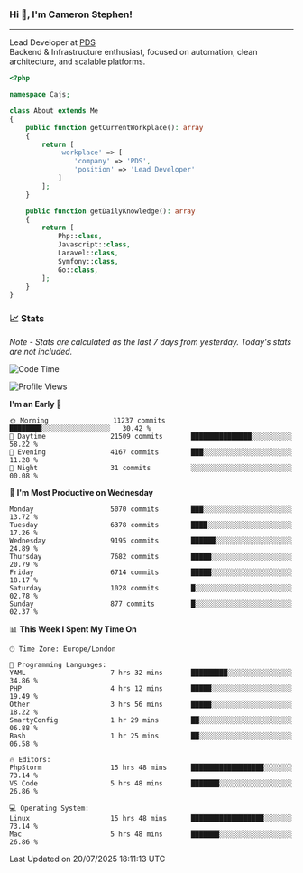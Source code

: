### Hi 👋, I'm Cameron Stephen!

---

Lead Developer at [PDS](https://prindatasolutions.co.uk)  
Backend & Infrastructure enthusiast, focused on automation, clean architecture, and scalable platforms.


```php
<?php

namespace Cajs;

class About extends Me
{
    public function getCurrentWorkplace(): array
    {
        return [
            'workplace' => [
                'company' => 'PDS',
                'position' => 'Lead Developer'
            ]
        ];
    }

    public function getDailyKnowledge(): array
    {
        return [
            Php::class,
            Javascript::class,
            Laravel::class,
            Symfony::class,
            Go::class,
        ];
    }
}
```

### 📈 Stats
<p><em>Note - Stats are calculated as the last 7 days from yesterday. Today's stats are not included.</em></p>


<!--START_SECTION:waka-->
![Code Time](http://img.shields.io/badge/Code%20Time-4%2C585%20hrs%2049%20mins-blue)

![Profile Views](http://img.shields.io/badge/Profile%20Views-0-blue)

**I'm an Early 🐤** 

```text
🌞 Morning                11237 commits       ████████░░░░░░░░░░░░░░░░░   30.42 % 
🌆 Daytime                21509 commits       ███████████████░░░░░░░░░░   58.22 % 
🌃 Evening                4167 commits        ███░░░░░░░░░░░░░░░░░░░░░░   11.28 % 
🌙 Night                  31 commits          ░░░░░░░░░░░░░░░░░░░░░░░░░   00.08 % 
```
📅 **I'm Most Productive on Wednesday** 

```text
Monday                   5070 commits        ███░░░░░░░░░░░░░░░░░░░░░░   13.72 % 
Tuesday                  6378 commits        ████░░░░░░░░░░░░░░░░░░░░░   17.26 % 
Wednesday                9195 commits        ██████░░░░░░░░░░░░░░░░░░░   24.89 % 
Thursday                 7682 commits        █████░░░░░░░░░░░░░░░░░░░░   20.79 % 
Friday                   6714 commits        █████░░░░░░░░░░░░░░░░░░░░   18.17 % 
Saturday                 1028 commits        █░░░░░░░░░░░░░░░░░░░░░░░░   02.78 % 
Sunday                   877 commits         █░░░░░░░░░░░░░░░░░░░░░░░░   02.37 % 
```


📊 **This Week I Spent My Time On** 

```text
🕑︎ Time Zone: Europe/London

💬 Programming Languages: 
YAML                     7 hrs 32 mins       █████████░░░░░░░░░░░░░░░░   34.86 % 
PHP                      4 hrs 12 mins       █████░░░░░░░░░░░░░░░░░░░░   19.49 % 
Other                    3 hrs 56 mins       █████░░░░░░░░░░░░░░░░░░░░   18.22 % 
SmartyConfig             1 hr 29 mins        ██░░░░░░░░░░░░░░░░░░░░░░░   06.88 % 
Bash                     1 hr 25 mins        ██░░░░░░░░░░░░░░░░░░░░░░░   06.58 % 

🔥 Editors: 
PhpStorm                 15 hrs 48 mins      ██████████████████░░░░░░░   73.14 % 
VS Code                  5 hrs 48 mins       ███████░░░░░░░░░░░░░░░░░░   26.86 % 

💻 Operating System: 
Linux                    15 hrs 48 mins      ██████████████████░░░░░░░   73.14 % 
Mac                      5 hrs 48 mins       ███████░░░░░░░░░░░░░░░░░░   26.86 % 
```


 Last Updated on 20/07/2025 18:11:13 UTC
<!--END_SECTION:waka-->
